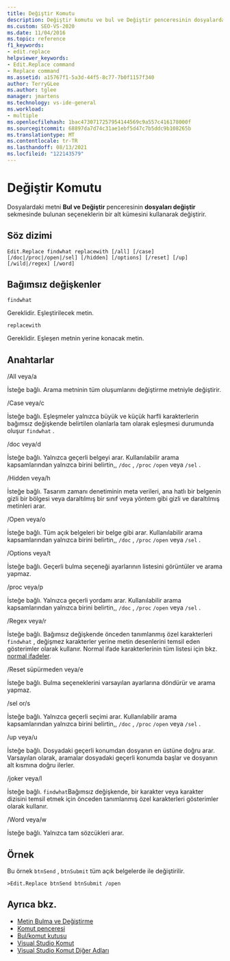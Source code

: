 ```yaml
---
title: Değiştir Komutu
description: Değiştir komutu ve bul ve Değiştir penceresinin dosyalardaki dosyaları Değiştir sekmesinde bulunan seçeneklerin bir alt kümesini kullanarak dosyalardaki metni nasıl değiştirdiği hakkında bilgi edinin.
ms.custom: SEO-VS-2020
ms.date: 11/04/2016
ms.topic: reference
f1_keywords:
- edit.replace
helpviewer_keywords:
- Edit.Replace command
- Replace command
ms.assetid: a15767f1-5a3d-44f5-8c77-7b0f1157f340
author: TerryGLee
ms.author: tglee
manager: jmartens
ms.technology: vs-ide-general
ms.workload:
- multiple
ms.openlocfilehash: 1bac4730717257954144569c9a557c416178000f
ms.sourcegitcommit: 68897da7d74c31ae1ebf5d47c7b5ddc9b108265b
ms.translationtype: MT
ms.contentlocale: tr-TR
ms.lasthandoff: 08/13/2021
ms.locfileid: "122143579"
---
```

# <a name="replace-command"></a>Değiştir Komutu
Dosyalardaki metni **Bul ve Değiştir** penceresinin **dosyaları değiştir** sekmesinde bulunan seçeneklerin bir alt kümesini kullanarak değiştirir.

## <a name="syntax"></a>Söz dizimi

```
Edit.Replace findwhat replacewith [/all] [/case]
[/doc|/proc|/open|/sel] [/hidden] [/options] [/reset] [/up]
[/wild|/regex] [/word]
```

## <a name="arguments"></a>Bağımsız değişkenler
`findwhat`

Gereklidir. Eşleştirilecek metin.

`replacewith`

Gereklidir. Eşleşen metnin yerine konacak metin.

## <a name="switches"></a>Anahtarlar
/All veya/a

İsteğe bağlı. Arama metninin tüm oluşumlarını değiştirme metniyle değiştirir.

/Case veya/c

İsteğe bağlı. Eşleşmeler yalnızca büyük ve küçük harfli karakterlerin bağımsız değişkende belirtilen olanlarla tam olarak eşleşmesi durumunda oluşur `findwhat` .

/doc veya/d

İsteğe bağlı. Yalnızca geçerli belgeyi arar. Kullanılabilir arama kapsamlarından yalnızca birini belirtin,, `/doc` , `/proc` `/open` veya `/sel` .

/Hidden veya/h

İsteğe bağlı. Tasarım zamanı denetiminin meta verileri, ana hatlı bir belgenin gizli bir bölgesi veya daraltılmış bir sınıf veya yöntem gibi gizli ve daraltılmış metinleri arar.

/Open veya/o

İsteğe bağlı. Tüm açık belgeleri bir belge gibi arar. Kullanılabilir arama kapsamlarından yalnızca birini belirtin,, `/doc` , `/proc` `/open` veya `/sel` .

/Options veya/t

İsteğe bağlı. Geçerli bulma seçeneği ayarlarının listesini görüntüler ve arama yapmaz.

/proc veya/p

İsteğe bağlı. Yalnızca geçerli yordamı arar. Kullanılabilir arama kapsamlarından yalnızca birini belirtin,, `/doc` , `/proc` `/open` veya `/sel` .

/Regex veya/r

İsteğe bağlı. Bağımsız değişkende önceden tanımlanmış özel karakterleri `findwhat` , değişmez karakterler yerine metin desenlerini temsil eden gösterimler olarak kullanır. Normal ifade karakterlerinin tüm listesi için bkz. [normal ifadeler](../../ide/using-regular-expressions-in-visual-studio.md).

/Reset süpürmeden veya/e

İsteğe bağlı. Bulma seçeneklerini varsayılan ayarlarına döndürür ve arama yapmaz.

/sel or/s

İsteğe bağlı. Yalnızca geçerli seçimi arar. Kullanılabilir arama kapsamlarından yalnızca birini belirtin,, `/doc` , `/proc` `/open` veya `/sel` .

/up veya/u

İsteğe bağlı. Dosyadaki geçerli konumdan dosyanın en üstüne doğru arar. Varsayılan olarak, aramalar dosyadaki geçerli konumda başlar ve dosyanın alt kısmına doğru ilerler.

/joker veya/l

İsteğe bağlı. `findwhat`Bağımsız değişkende, bir karakter veya karakter dizisini temsil etmek için önceden tanımlanmış özel karakterleri gösterimler olarak kullanır.

/Word veya/w

İsteğe bağlı. Yalnızca tam sözcükleri arar.

## <a name="example"></a>Örnek
Bu örnek `btnSend` , `btnSubmit` tüm açık belgelerde ile değiştirilir.

```
>Edit.Replace btnSend btnSubmit /open
```

## <a name="see-also"></a>Ayrıca bkz.

- [Metin Bulma ve Değiştirme](../../ide/finding-and-replacing-text.md)
- [Komut penceresi](../../ide/reference/command-window.md)
- [Bul/komut kutusu](../../ide/find-command-box.md)
- [Visual Studio Komut](../../ide/reference/visual-studio-commands.md)
- [Visual Studio Komut Diğer Adları](../../ide/reference/visual-studio-command-aliases.md)

